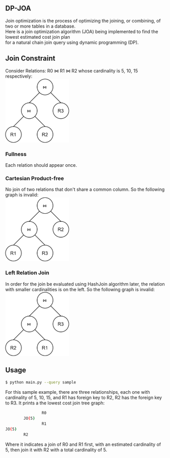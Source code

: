 ## DP-JOA
Join optimization is the process of optimizing the joining, or combining, of two or more tables in a database.  
Here is a join optimization algorithm (JOA) being implemented to find the lowest estimated cost join plan   
for a natural chain join query using dynamic programming (DP).

## Join Constraint
Consider Relations: R0 ⋈ R1 ⋈ R2 whose cardinality is 5, 10, 15 respectively:  
<img src="https://github.com/HOWZZY2000/DP-JOA/blob/master/Readme_Pic/join-tree1.png" width="200" height="200">
### Fullness
Each relation should appear once.
### Cartesian Product-free
No join of two relations that don't share a common column. So the following graph is invalid:  
<img src="https://github.com/HOWZZY2000/DP-JOA/blob/master/Readme_Pic/join-tree2.png" width="200" height="200"> 
### Left Relation Join 
In order for the join be evaluated using HashJoin algorithm later, the relation with smaller cardinalities is on the left.
So the following graph is invalid:  
<img src="https://github.com/HOWZZY2000/DP-JOA/blob/master/Readme_Pic/join-tree3.png" width="200" height="200" >

## Usage

```bash
$ python main.py --query sample
```
For this sample example, there are three relationships, each one with cardinality of 5, 10, 15, 
and R1 has foreign key to R2, R2 has the foreign key to R3. It prints a the lowest cost join tree graph:
~~~ bash
                R0
        JO(5)
                R1
JO(5)
        R2

~~~
Where it indicates a join of R0 and R1 first, with an estimated cardinality of 5, then join it with R2 with a total cardinality of 5.

